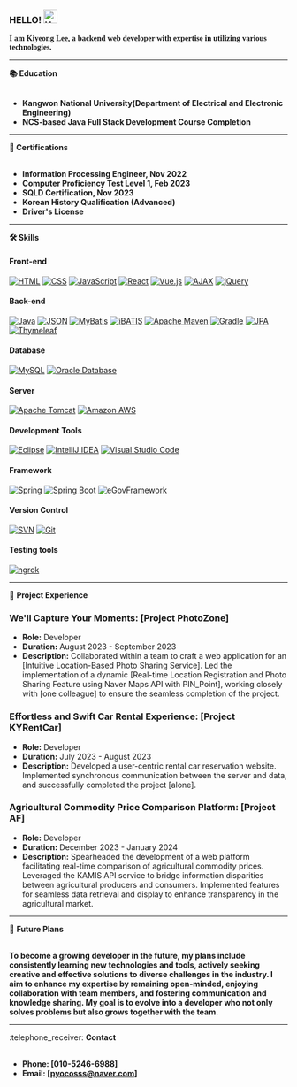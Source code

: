 ### HELLO! <img src="https://raw.githubusercontent.com/Tarikul-Islam-Anik/Animated-Fluent-Emojis/master/Emojis/Hand%20gestures/Hand%20with%20Fingers%20Splayed%20Light%20Skin%20Tone.png" alt="Hand with Fingers Splayed Light Skin Tone" width="25" height="25" />

<font face="Comic Sans MS"><b>I am Kiyeong Lee, a backend web developer with expertise in utilizing various technologies.</b></font>

  <hr><summary><b>📚 Education</b></summary><br>
  
  - **Kangwon National University(Department of Electrical and Electronic Engineering)**
  - **NCS-based Java Full Stack Development Course Completion**
  


  <hr><summary><b>🏅 Certifications</b></summary><br>
  
  - **Information Processing Engineer, Nov 2022**
  - **Computer Proficiency Test Level 1, Feb 2023**
  - **SQLD Certification, Nov 2023**
  - **Korean History Qualification (Advanced)**
  - **Driver's License**
  
  <hr><summary><b>🛠 Skills</b></summary>

  #### Front-end
  [![HTML](https://img.shields.io/badge/HTML5-E34F26?style=for-the-badge&logo=html5&logoColor=white)](https://developer.mozilla.org/en-US/docs/Web/HTML)
  [![CSS](https://img.shields.io/badge/CSS3-1572B6?style=for-the-badge&logo=css3&logoColor=white)](https://developer.mozilla.org/en-US/docs/Web/CSS)
  [![JavaScript](https://img.shields.io/badge/JavaScript-F7DF1E?style=for-the-badge&logo=javascript&logoColor=black)](https://developer.mozilla.org/en-US/docs/Web/JavaScript)
  [![React](https://img.shields.io/badge/React-61DAFB?style=for-the-badge&logo=react&logoColor=white)](https://reactjs.org/)
  [![Vue.js](https://img.shields.io/badge/Vue.js-4FC08D?style=for-the-badge&logo=vue.js&logoColor=white)](https://vuejs.org/)
  [![AJAX](https://img.shields.io/badge/AJAX-009688?style=for-the-badge&logo=javascript&logoColor=white)](https://developer.mozilla.org/en-US/docs/Web/Guide/AJAX)
  [![jQuery](https://img.shields.io/badge/jQuery-0769AD?style=for-the-badge&logo=jquery&logoColor=white)](https://jquery.com/)
   
  #### Back-end
  [![Java](https://img.shields.io/badge/Java-007396?style=for-the-badge&logo=java&logoColor=white)](https://www.java.com/)
  [![JSON](https://img.shields.io/badge/JSON-000000?style=for-the-badge&logo=json&logoColor=white)](https://www.json.org/)
  [![MyBatis](https://img.shields.io/badge/MyBatis-339933?style=for-the-badge&logo=mybatis&logoColor=white)](https://mybatis.org/)
  [![iBATIS](https://img.shields.io/badge/iBATIS-DA3C0E?style=for-the-badge&logo=apache&logoColor=white)](https://ibatis.apache.org/)
  [![Apache Maven](https://img.shields.io/badge/Apache%20Maven-C71A36?style=for-the-badge&logo=apache-maven&logoColor=white)](https://maven.apache.org/)
  [![Gradle](https://img.shields.io/badge/Gradle-02303A?style=for-the-badge&logo=gradle&logoColor=white)](https://gradle.org/)
  [![JPA](https://img.shields.io/badge/JPA-663399?style=for-the-badge&logo=java&logoColor=white)](https://docs.oracle.com/javaee/7/api/javax/persistence/package-summary.html)
  [![Thymeleaf](https://img.shields.io/badge/Thymeleaf-005F0F?style=for-the-badge&logo=thymeleaf&logoColor=white)](https://www.thymeleaf.org/)
  
  #### Database
  [![MySQL](https://img.shields.io/badge/MySQL-4479A1?style=for-the-badge&logo=mysql&logoColor=white)](https://www.mysql.com/)
  [![Oracle Database](https://img.shields.io/badge/Oracle%20Database-F80000?style=for-the-badge&logo=oracle&logoColor=white)](https://www.oracle.com/database/)

  #### Server
  [![Apache Tomcat](https://img.shields.io/badge/Apache%20Tomcat-F8DC75?style=for-the-badge&logo=apache-tomcat&logoColor=black)](http://tomcat.apache.org/)
  [![Amazon AWS](https://img.shields.io/badge/Amazon%20AWS-232F3E?style=for-the-badge&logo=amazon-aws&logoColor=white)](https://aws.amazon.com/)
 
  #### Development Tools
  [![Eclipse](https://img.shields.io/badge/Eclipse-2C2255?style=for-the-badge&logo=eclipse&logoColor=white)](https://www.eclipse.org/)
  [![IntelliJ IDEA](https://img.shields.io/badge/IntelliJ%20IDEA-000000?style=for-the-badge&logo=intellij-idea&logoColor=white)](https://www.jetbrains.com/idea/)
  [![Visual Studio Code](https://img.shields.io/badge/Visual%20Studio%20Code-007ACC?style=for-the-badge&logo=visual-studio-code&logoColor=white)](https://code.visualstudio.com/)

  #### Framework
  [![Spring](https://img.shields.io/badge/Spring-6DB33F?style=for-the-badge&logo=spring&logoColor=white)](https://spring.io/)
  [![Spring Boot](https://img.shields.io/badge/Spring%20Boot-6DB33F?style=for-the-badge&logo=spring-boot&logoColor=white)](https://spring.io/projects/spring-boot)
  [![eGovFramework](https://img.shields.io/badge/eGovFramework-5E4693?style=for-the-badge&logoColor=white)](https://www.egovframe.go.kr/)

  #### Version Control
  [![SVN](https://img.shields.io/badge/SVN-809CC9?style=for-the-badge&logo=apache-subversion&logoColor=white)](https://subversion.apache.org/)
  [![Git](https://img.shields.io/badge/Git-F05032?style=for-the-badge&logo=git&logoColor=white)](https://git-scm.com/)

  #### Testing tools
  [![ngrok](https://img.shields.io/badge/ngrok-1A1A1A?style=for-the-badge&logo=ngrok&logoColor=00FF8C)](https://ngrok.com/)

  <hr><summary>🚀 <b>Project Experience</b></summary>
  
  ### We'll Capture Your Moments: [Project PhotoZone]
  - **Role:** Developer
  - **Duration:** August 2023 - September 2023
  - **Description:** Collaborated within a team to craft a web application for an [Intuitive Location-Based Photo Sharing Service]. Led the implementation of a dynamic [Real-time Location Registration and Photo Sharing Feature using Naver Maps API with PIN_Point], working closely with [one colleague] to ensure the seamless completion of the project.
  
  ### Effortless and Swift Car Rental Experience: [Project KYRentCar] 
  - **Role:** Developer
  - **Duration:** July 2023 - August 2023
  - **Description:** Developed a user-centric rental car reservation website. Implemented synchronous communication between the server and data, and successfully completed the project [alone].

  ### Agricultural Commodity Price Comparison Platform: [Project AF] 
  - **Role:** Developer
  - **Duration:** December 2023 - January 2024
  - **Description:** Spearheaded the development of a web platform facilitating real-time comparison of agricultural commodity prices. Leveraged the KAMIS API service to bridge information disparities between agricultural producers and consumers. Implemented features for seamless data retrieval and display to enhance transparency in the agricultural market.

  <hr><summary>👀 <b>Future Plans</b></summary><br>
  
  **To become a growing developer in the future, my plans include consistently learning new technologies and tools, actively seeking creative and effective solutions to diverse challenges in the industry. I aim to enhance my expertise by remaining open-minded, enjoying collaboration with team members, and fostering communication and knowledge sharing. My goal is to evolve into a developer who not only solves problems but also grows together with the team.**
  
  <hr><summary>:telephone_receiver: <b>Contact</b></summary><br>
  
  - **Phone: [010-5246-6988]**
  - **Email: [pyocosss@naver.com]**
  
  

 



